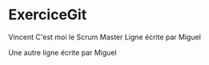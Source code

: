 # ExerciceGit
Vincent
C'est moi le Scrum Master
Ligne écrite par Miguel

Une autre ligne écrite par Miguel